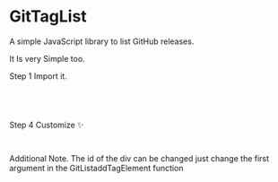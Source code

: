 # GitTagList
A simple JavaScript library to list GitHub releases.

It Is very Simple too.

Step 1
Import it.
<br>
<code>
<script type="text/javascript" src="https://raw.githubusercontent.com/AnthonyOpenSource/GitTagList/main/gittaglist.js">
 </code>
 <br>
Step 2
Create the Container (Can use text-align or sizing.)
 <br>
 Just create a dive with an id like gittags
  <br>
Step 3
Make it Work
 <br>
<code>
<script type="text/javascript">
 GitListaddTagElement("gittags","[Your Github Name]/[Repository Name]");
</script>
 </code>
 <br>
 Step 4
 Customize ✨
 <br>
 <code>
 <style media="screen">
      #gittags{
        background-color: #292929;
      }
      a{
        color:#adadad;
      }
</style>
  </code>
 <br>
Additional Note.
  The id of the div can be changed just change the first argument in the GitListaddTagElement function
